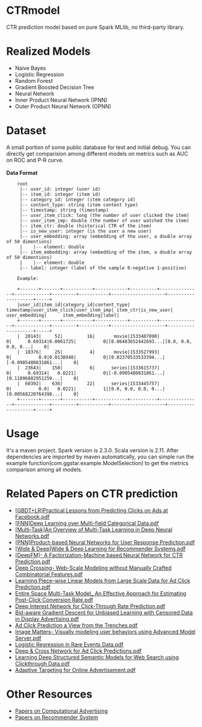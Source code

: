 # CTRmodel
CTR prediction model based on pure Spark MLlib, no third-party library.

# Realized Models
* Naive Bayes
* Logistic Regression
* Random Forest
* Gradient Boosted Decision Tree
* Neural Network
* Inner Product Neural Network (IPNN)
* Outer Product Neural Network (OPNN)

# Dataset
A small portion of some public database for test and initial debug.
You can directly get comparision among different models on metrics such as AUC on ROC and P-R curve. <br /><br />
**Data Format**

        root
         |-- user_id: integer (user id)
         |-- item_id: integer (item id)
         |-- category_id: integer (item category id)
         |-- content_type: string (item content type)
         |-- timestamp: string (timestamp)
         |-- user_item_click: long (the number of user clicked the item)
         |-- user_item_imp: double (the number of user watched the item)
         |-- item_ctr: double (historical CTR of the item)
         |-- is_new_user: integer (is the user a new user)
         |-- user_embedding: array (embedding of the user, a double array of 50 dimentions)
         |    |-- element: double
         |-- item_embedding: array (embedding of the item, a double array of 50 dimentions)
         |    |-- element: double
         |-- label: integer (label of the sample 0-negative 1-positive)
                 
        Example:
         
        +-------+-------+-----------+------------+----------+---------------+-------------+---------+-----------+--------------------+--------------------+-----+
        |user_id|item_id|category_id|content_type| timestamp|user_item_click|user_item_imp| item_ctr|is_new_user|      user_embedding|      item_embedding|label|
        +-------+-------+-----------+------------+----------+---------------+-------------+---------+-----------+--------------------+--------------------+-----+
        |  20143|     52|         16|       movie|1533487890|              0|      0.69314|0.0061725|          0|[0.06483652442693...|[0.0, 0.0, 0.0, 0...|    0|
        |  18376|     25|          4|       movie|1533527993|              0|          0.0|0.0138948|          0|[0.02370533533394...|[-0.0905480831861...|    0|
        |  23643|    150|          6|      series|1533615737|              0|      0.69314|   0.0221|          0|[-0.0905480831861...|[0.11896882951259...|    0|
        |  60392|    636|         22|      series|1533445757|              0|          0.0|   0.0221|          1|[0.0, 0.0, 0.0, 0...|[0.00568220764398...|    0|
        +-------+-------+-----------+------------+----------+---------------+-------------+---------+-----------+--------------------+--------------------+-----+         
# Usage
It's a maven project. Spark version is 2.3.0. Scala version is 2.11. 
After dependencies are imported by maven automatically, you can simple run the example function(com.ggstar.example.ModelSelection) to get the metrics comparison among all models.

# Related Papers on CTR prediction
* [[GBDT+LR]Practical Lessons from Predicting Clicks on Ads at Facebook.pdf](https://github.com/wzhe06/Ad-papers/blob/master/CTR%20Prediction/%5BGBDT%2BLR%5DPractical%20Lessons%20from%20Predicting%20Clicks%20on%20Ads%20at%20Facebook.pdf) <br />
* [[FNN]Deep Learning over Multi-field Categorical Data.pdf](https://github.com/wzhe06/Ad-papers/blob/master/CTR%20Prediction/%5BFNN%5DDeep%20Learning%20over%20Multi-field%20Categorical%20Data.pdf) <br />
* [[Multi-Task]An Overview of Multi-Task Learning in Deep Neural Networks.pdf](https://github.com/wzhe06/Ad-papers/blob/master/CTR%20Prediction/%5BMulti-Task%5DAn%20Overview%20of%20Multi-Task%20Learning%20in%20Deep%20Neural%20Networks.pdf) <br />
* [[PNN]Product-based Neural Networks for User Response Prediction.pdf](https://github.com/wzhe06/Ad-papers/blob/master/CTR%20Prediction/%5BPNN%5DProduct-based%20Neural%20Networks%20for%20User%20Response%20Prediction.pdf) <br />
* [[Wide & Deep]Wide & Deep Learning for Recommender Systems.pdf](https://github.com/wzhe06/Ad-papers/blob/master/CTR%20Prediction/%5BWide%20%26%20Deep%5DWide%20%26%20Deep%20Learning%20for%20Recommender%20Systems.pdf) <br />
* [[DeepFM]- A Factorization-Machine based Neural Network for CTR Prediction.pdf](https://github.com/wzhe06/Ad-papers/blob/master/CTR%20Prediction/%5BDeepFM%5D-%20A%20Factorization-Machine%20based%20Neural%20Network%20for%20CTR%20Prediction.pdf) <br />
* [Deep Crossing- Web-Scale Modeling without Manually Crafted Combinatorial Features.pdf](https://github.com/wzhe06/Ad-papers/blob/master/CTR%20Prediction/Deep%20Crossing-%20Web-Scale%20Modeling%20without%20Manually%20Crafted%20Combinatorial%20Features.pdf) <br />
* [Learning Piece-wise Linear Models from Large Scale Data for Ad Click Prediction.pdf](https://github.com/wzhe06/Ad-papers/blob/master/CTR%20Prediction/Learning%20Piece-wise%20Linear%20Models%20from%20Large%20Scale%20Data%20for%20Ad%20Click%20Prediction.pdf) <br />
* [Entire Space Multi-Task Model_ An Effective Approach for Estimating Post-Click Conversion Rate.pdf](https://github.com/wzhe06/Ad-papers/blob/master/CTR%20Prediction/Entire%20Space%20Multi-Task%20Model_%20An%20Effective%20Approach%20for%20Estimating%20Post-Click%20Conversion%20Rate.pdf) <br />
* [Deep Interest Network for Click-Through Rate Prediction.pdf](https://github.com/wzhe06/Ad-papers/blob/master/CTR%20Prediction/Deep%20Interest%20Network%20for%20Click-Through%20Rate%20Prediction.pdf) <br />
* [Bid-aware Gradient Descent for Unbiased Learning with Censored Data in Display Advertising.pdf](https://github.com/wzhe06/Ad-papers/blob/master/CTR%20Prediction/Bid-aware%20Gradient%20Descent%20for%20Unbiased%20Learning%20with%20Censored%20Data%20in%20Display%20Advertising.pdf) <br />
* [Ad Click Prediction a View from the Trenches.pdf](https://github.com/wzhe06/Ad-papers/blob/master/CTR%20Prediction/Ad%20Click%20Prediction%20a%20View%20from%20the%20Trenches.pdf) <br />
* [Image Matters- Visually modeling user behaviors using Advanced Model Server.pdf](https://github.com/wzhe06/Ad-papers/blob/master/CTR%20Prediction/Image%20Matters-%20Visually%20modeling%20user%20behaviors%20using%20Advanced%20Model%20Server.pdf) <br />
* [Logistic Regression in Rare Events Data.pdf](https://github.com/wzhe06/Ad-papers/blob/master/CTR%20Prediction/Logistic%20Regression%20in%20Rare%20Events%20Data.pdf) <br />
* [Deep & Cross Network for Ad Click Predictions.pdf](https://github.com/wzhe06/Ad-papers/blob/master/CTR%20Prediction/Deep%20%26%20Cross%20Network%20for%20Ad%20Click%20Predictions.pdf) <br />
* [Learning Deep Structured Semantic Models for Web Search using Clickthrough Data.pdf](https://github.com/wzhe06/Ad-papers/blob/master/CTR%20Prediction/Learning%20Deep%20Structured%20Semantic%20Models%20for%20Web%20Search%20using%20Clickthrough%20Data.pdf) <br />
* [Adaptive Targeting for Online Advertisement.pdf](https://github.com/wzhe06/Ad-papers/blob/master/CTR%20Prediction/Adaptive%20Targeting%20for%20Online%20Advertisement.pdf) <br />

# Other Resources
* [Papers on Computational Advertising](https://github.com/wzhe06/Ad-papers) <br />
* [Papers on Recommender System](https://github.com/wzhe06/Ad-papers) <br />


